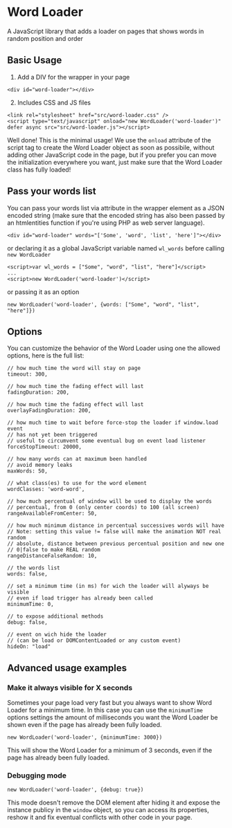# Word Loader
A JavaScript library that adds a loader on pages that shows words in random position and order

## Basic Usage
1. Add a DIV for the wrapper in your page
```
<div id="word-loader"></div>
```

2. Includes CSS and JS files
```
<link rel="stylesheet" href="src/word-loader.css" />
<script type="text/javascript" onload="new WordLoader('word-loader')" defer async src="src/word-loader.js"></script>
```

Well done! This is the minimal usage!
We use the `onload` attribute of the script tag to create the Word Loader object as soon as possibile, without adding other JavaScript code in the page, but if you prefer you can move the initialization everywhere you want, just make sure that the Word Loader class has fully loaded!

## Pass your words list
You can pass your words list via attribute in the wrapper element as a JSON encoded string (make sure that the encoded string has also been passed by an htmlentities function if you're using PHP as web server language).
```
<div id="word-loader" words="['Some', 'word', 'list', 'here']"></div>
```

or declaring it as a global JavaScript variable named `wl_words` before calling `new WordLoader`
```
<script>var wl_words = ["Some", "word", "list", "here"]</script>
...
<script>new WordLoader('word-loader')</script>
```

or passing it as an option
```
new WordLoader('word-loader', {words: ["Some", "word", "list", "here"]})
```

## Options
You can customize the behavior of the Word Loader using one the allowed options, here is the full list:
```
// how much time the word will stay on page
timeout: 300,

// how much time the fading effect will last
fadingDuration: 200,

// how much time the fading effect will last
overlayFadingDuration: 200,

// how much time to wait before force-stop the loader if window.load event 
// has not yet been triggered
// useful to circumvent some eventual bug on event load listener
forceStopTimeout: 20000,

// how many words can at maximum been handled
// avoid memory leaks
maxWords: 50,

// what class(es) to use for the word element
wordClasses: 'word-word',

// how much percentual of window will be used to display the words
// percentual, from 0 (only center coords) to 100 (all screen)
rangeAvailableFromCenter: 50, 

// how much minimum distance in percentual successives words will have
// Note: setting this value != false will make the animation NOT real random
// absolute, distance between previous percentual position and new one
// 0|false to make REAL random
rangeDistanceFalseRandom: 10,

// the words list
words: false,

// set a minimum time (in ms) for wich the loader will alyways be visible
// even if load trigger has already been called
minimumTime: 0,

// to expose additional methods
debug: false,

// event on wich hide the loader 
// (can be load or DOMContentLoaded or any custom event)
hideOn: "load"
```

## Advanced usage examples
### Make it always visible for X seconds
Sometimes your page load very fast but you always want to show Word Loader for a minimum time.
In this case you can use the `minimumTime` options settings the amount of milliseconds you want the Word Loader be shown even if the page has already been fully loaded.
```
new WordLoader('word-loader', {minimumTime: 3000})
```
This will show the Word Loader for a minimum of 3 seconds, even if the page has already been fully loaded.

### Debugging mode
```
new WordLoader('word-loader', {debug: true})
```
This mode doesn't remove the DOM element after hiding it and expose the instance publicy in the `window` object, so you can access its properties, reshow it and fix eventual conflicts with other code in your page.

